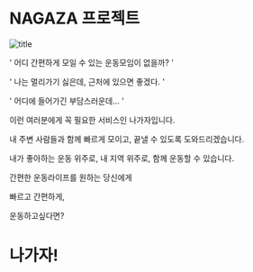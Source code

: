 # NAGAZA 프로젝트

![title](https://user-images.githubusercontent.com/74225210/121467685-7e1d8880-c9f4-11eb-8c22-dce4d97c56a5.png)

' 어디 간편하게 모일 수 있는 운동모임이 없을까? '

' 나는 멀리가기 싫은데, 근처에 있으면 좋겠다. '

' 어디에 들어가긴 부담스러운데... '

이런 여러분에게 꼭 필요한 서비스인 나가자입니다.

내 주변 사람들과 함께 빠르게 모이고, 끝낼 수 있도록 도와드리겠습니다.

내가 좋아하는 운동 위주로, 내 지역 위주로, 함께 운동할 수 있습니다.

간편한 운동라이프를 원하는 당신에게

빠르고 간편하게,

운동하고싶다면?

# 나가자!



